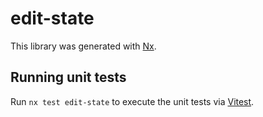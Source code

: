 # edit-state

This library was generated with [Nx](https://nx.dev).

## Running unit tests

Run `nx test edit-state` to execute the unit tests via [Vitest](https://vitest.dev/).
